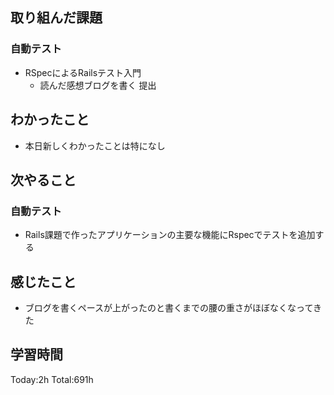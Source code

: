 ## 取り組んだ課題
### 自動テスト
- RSpecによるRailsテスト入門
  - 読んだ感想ブログを書く 提出
## わかったこと
- 本日新しくわかったことは特になし
## 次やること
### 自動テスト
- Rails課題で作ったアプリケーションの主要な機能にRspecでテストを追加する
## 感じたこと
- ブログを書くペースが上がったのと書くまでの腰の重さがほぼなくなってきた
## 学習時間
Today:2h Total:691h